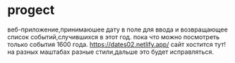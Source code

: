 # progect 
веб-приложение,принимаюшее дату в поле  для ввода и возвращающее список событий,случившихся в этот год.
пока что можно посмотреть только события 1600 года.
https://dates02.netlify.app/ сайт хостится тут!
на разных маштабах разные стили,дальше это будет исправляться.
